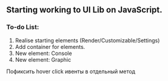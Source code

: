 ## Starting working to UI Lib on JavaScript.

### To-do List:
1. Realise starting elements (Render/Customizable/Settings)
2. Add container for elements.
3. New element: Console
4. New element: Graphic

Пофиксить hover click ивенты в отдельный метод